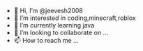 - 👋 Hi, I’m @jeevesh2008
- 👀 I’m interested in coding,minecraft,roblox
- 🌱 I’m currently learning java
- 💞️ I’m looking to collaborate on ...
- 📫 How to reach me ...

<!---
jeevesh2008/jeevesh2008 is a ✨ special ✨ repository because its `README.md` (this file) appears on your GitHub profile.
You can click the Preview link to take a look at your changes.
--->
